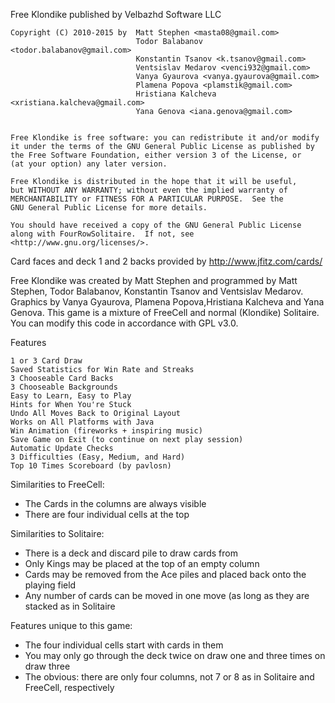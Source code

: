 Free Klondike published by Velbazhd Software LLC

    Copyright (C) 2010-2015 by	Matt Stephen <masta08@gmail.com>
								Todor Balabanov <todor.balabanov@gmail.com>
								Konstantin Tsanov <k.tsanov@gmail.com>
								Ventsislav Medarov <venci932@gmail.com>
								Vanya Gyaurova <vanya.gyaurova@gmail.com>
								Plamena Popova <plamstik@gmail.com>
								Hristiana Kalcheva <xristiana.kalcheva@gmail.com>
								Yana Genova <iana.genova@gmail.com>


    Free Klondike is free software: you can redistribute it and/or modify
    it under the terms of the GNU General Public License as published by
    the Free Software Foundation, either version 3 of the License, or
    (at your option) any later version.

    Free Klondike is distributed in the hope that it will be useful,
    but WITHOUT ANY WARRANTY; without even the implied warranty of
    MERCHANTABILITY or FITNESS FOR A PARTICULAR PURPOSE.  See the
    GNU General Public License for more details.

    You should have received a copy of the GNU General Public License
    along with FourRowSolitaire.  If not, see <http://www.gnu.org/licenses/>.

Card faces and deck 1 and 2 backs provided by 
http://www.jfitz.com/cards/

Free Klondike was created by Matt Stephen and programmed by 
Matt Stephen, Todor Balabanov, Konstantin Tsanov and Ventsislav Medarov. 
Graphics by Vanya Gyaurova, Plamena Popova,Hristiana Kalcheva and Yana Genova.
This game is a mixture of FreeCell and normal (Klondike) Solitaire.
You can modify this code in accordance with GPL v3.0.

Features

    1 or 3 Card Draw
    Saved Statistics for Win Rate and Streaks
    3 Chooseable Card Backs
    3 Chooseable Backgrounds
    Easy to Learn, Easy to Play
    Hints for When You're Stuck
    Undo All Moves Back to Original Layout
    Works on All Platforms with Java
    Win Animation (fireworks + inspiring music)
    Save Game on Exit (to continue on next play session)
    Automatic Update Checks
    3 Difficulties (Easy, Medium, and Hard)
    Top 10 Times Scoreboard (by pavlosn)

Similarities to FreeCell:

   - The Cards in the columns are always visible
   - There are four individual cells at the top

Similarities to Solitaire:

   - There is a deck and discard pile to draw cards from
   - Only Kings may be placed at the top of an empty column
   - Cards may be removed from the Ace piles and placed back onto the playing field
   - Any number of cards can be moved in one move (as long as they are stacked as in Solitaire

Features unique to this game:

   - The four individual cells start with cards in them
   - You may only go through the deck twice on draw one and three times on draw three
   - The obvious: there are only four columns, not 7 or 8 as in Solitaire and FreeCell, respectively
